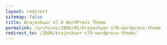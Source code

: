 ```yaml
---
layout: redirect
sitemap: false
title: Brajeshwar v7.0 WordPress Theme
permalink: /archives/2006/05/brajeshwar-v70-wordpress-theme
redirect_to: /2006/brajeshwar-v70-wordpress-theme/
---
```

